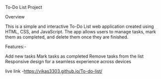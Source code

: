 To-Do List Project

Overview

This is a simple and interactive To-Do List web application created using HTML, CSS, and JavaScript. The app allows users to manage tasks, mark them as completed, and delete them once they are finished.

Features:-

Add new tasks
Mark tasks as completed
Remove tasks from the list
Responsive design for a seamless experience across devices

live link -https://vikas3303.github.io/To-do-list/
